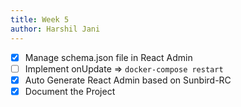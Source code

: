 ```yaml
---
title: Week 5
author: Harshil Jani
---
```

<!--

-->

- [x] Manage  schema.json file in React Admin
- [ ] Implement onUpdate => `docker-compose restart`
- [x] Auto Generate React Admin based on Sunbird-RC
- [x] Document the Project
